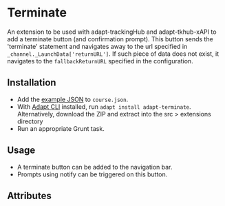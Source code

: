 # Terminate

An extension to be used with adapt-trackingHub and adapt-tkhub-xAPI to add a terminate button (and confirmation prompt).
This button sends the 'terminate' statement and navigates away to the url specified in `_channel._LaunchData['returnURL']`. If such piece of data does not exist, it navigates to the `fallbackReturnURL` specified in the configuration.


## Installation

* Add the [example JSON](example.json) to `course.json`.
* With [Adapt CLI](https://github.com/adaptlearning/adapt-cli) installed, run `adapt install adapt-terminate`. Alternatively, download the ZIP and extract into the src > extensions directory
* Run an appropriate Grunt task.

## Usage

* A terminate button can be added to the navigation bar.
* Prompts using notify can be triggered on this button.

## Attributes

